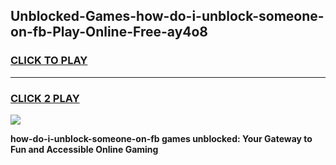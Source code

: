 
## Unblocked-Games-how-do-i-unblock-someone-on-fb-Play-Online-Free-ay4o8
<h3>
<a href="https://premium76.site?title=how-do-i-unblock-someone-on-fb&ref=26A">CLICK TO PLAY</a></h3>
<hr>

<h3>
<a href="https://premium76.site?title=how-do-i-unblock-someone-on-fb&ref=26A">CLICK 2 PLAY</a>
  
</h3>

<a href="https://premium76.site?title=how-do-i-unblock-someone-on-fb&ref=26A"><img src="https://clearcache.store/games.png"></a>


**how-do-i-unblock-someone-on-fb games unblocked: Your Gateway to Fun and Accessible Online Gaming**

